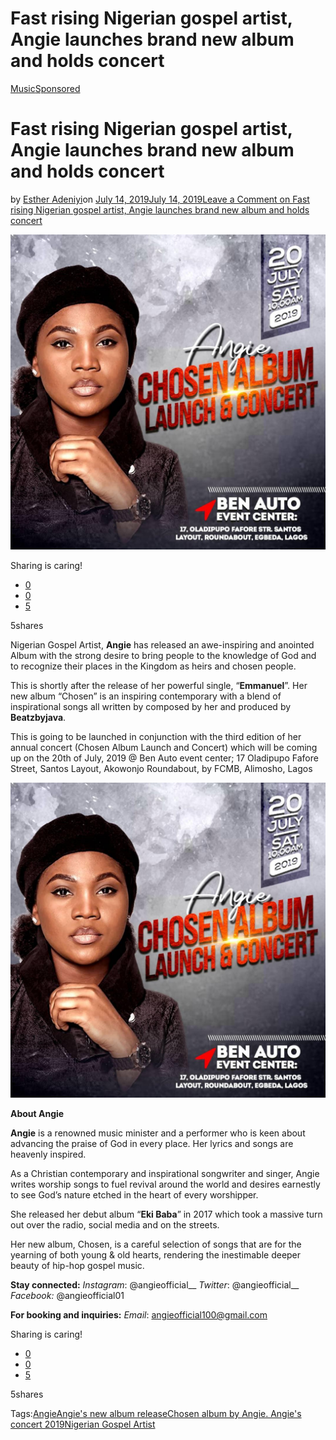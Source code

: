 # Fast rising Nigerian gospel artist, Angie launches brand new album and holds concert

[Music](https://estheradeniyi.com/category/music/)[Sponsored](https://estheradeniyi.com/category/sponsored/)
# Fast rising Nigerian gospel artist, Angie launches brand new album and holds concert

by [Esther Adeniyi](https://estheradeniyi.com/author/esther-adeniyi/)on [July 14, 2019July 14, 2019](https://estheradeniyi.com/angie-launches-brand-new-album-and-holds-concert/)[Leave a Comment on Fast rising Nigerian gospel artist, Angie launches brand new album and holds concert](https://estheradeniyi.com/angie-launches-brand-new-album-and-holds-concert/#respond)

![Angie, Chosen Album Launch. Album launch by Angie, Angie&apos;s new album, Angie&apos;s concert, new album by Angie, Angie&apos;s songs, Angie&apos;s music, Angie mp3, Angie&apos;s song download](images\WhatsApp-Image-2019-07-13-at-10.44.43-AM.jpeg)

Sharing is caring!

- [0](https://www.facebook.com/sharer/sharer.php?u=https%3A%2F%2Festheradeniyi.com%2Fangie-launches-brand-new-album-and-holds-concert%2F&amp;t=Fast%20rising%20Nigerian%20gospel%20artist%2C%20Angie%20launches%20brand%20new%20album%20and%20holds%20concert)
- [0](https://twitter.com/intent/tweet?text=Fast%20rising%20Nigerian%20gospel%20artist%2C%20Angie%20launches%20brand%20new%20album%20and%20holds%20concert&amp;url=https%3A%2F%2Festheradeniyi.com%2Fangie-launches-brand-new-album-and-holds-concert%2F)
- [5](#)

5shares

Nigerian Gospel Artist, **Angie** has released an awe-inspiring and anointed Album with the strong desire to bring people to the knowledge of God and to recognize their places in the Kingdom as heirs and chosen people.

This is shortly after the release of her powerful single, &#x201C;**Emmanuel**&#x201D;. Her new album &#x201C;Chosen&#x201D; is an inspiring contemporary with a blend of inspirational songs all written by composed by her and produced by **Beatzbyjava**.

This is going to be launched in conjunction with the third edition of her annual concert (Chosen Album Launch and Concert) which will be coming up on the 20th of July, 2019 @ Ben Auto event center; 17 Oladipupo Fafore Street, Santos Layout, Akowonjo Roundabout, by FCMB, Alimosho, Lagos

![Angie, Chosen Album Launch. Album launch by Angie, Angie&apos;s new album, Angie&apos;s concert, new album by Angie, Angie&apos;s songs, Angie&apos;s music, Angie mp3, Angie&apos;s song download](images\WhatsApp-Image-2019-07-13-at-10.44.43-AM.jpeg)

**About Angie**

**Angie** is a renowned music minister and a performer who is keen about advancing the praise of God in every place. Her lyrics and songs are heavenly inspired.

As a Christian contemporary and inspirational songwriter and singer, Angie writes worship songs to fuel revival around the world and desires earnestly to see God&#x2019;s nature etched in the heart of every worshipper.

She released her debut album &#x201C;**Eki Baba**&#x201D; in 2017 which took a massive turn out over the radio, social media and on the streets.

Her new album, Chosen, is a careful selection of songs that are for the yearning of both young & old hearts, rendering the inestimable deeper beauty of hip-hop gospel music.

**Stay connected:**
*Instagram*: @angieofficial__
*Twitter*: @angieofficial__
*Facebook:* @angieofficial01

**For booking and inquiries:**
*Email*: angieofficial100@gmail.com

Sharing is caring!

- [0](https://www.facebook.com/sharer/sharer.php?u=https%3A%2F%2Festheradeniyi.com%2Fangie-launches-brand-new-album-and-holds-concert%2F&amp;t=Fast%20rising%20Nigerian%20gospel%20artist%2C%20Angie%20launches%20brand%20new%20album%20and%20holds%20concert)
- [0](https://twitter.com/intent/tweet?text=Fast%20rising%20Nigerian%20gospel%20artist%2C%20Angie%20launches%20brand%20new%20album%20and%20holds%20concert&amp;url=https%3A%2F%2Festheradeniyi.com%2Fangie-launches-brand-new-album-and-holds-concert%2F)
- [5](#)

5shares

Tags:[Angie](https://estheradeniyi.com/tag/angie/)[Angie&apos;s new album release](https://estheradeniyi.com/tag/angies-new-album-release/)[Chosen album by Angie. Angie&apos;s concert 2019](https://estheradeniyi.com/tag/chosen-album-by-angie-angies-concert-2019/)[Nigerian Gospel Artist](https://estheradeniyi.com/tag/nigerian-gospel-artist/)